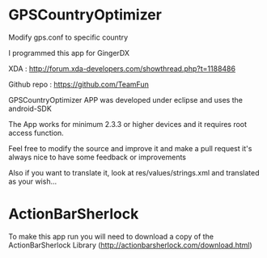 GPSCountryOptimizer
===================

Modify gps.conf to specific country

I programmed this app for GingerDX

XDA : http://forum.xda-developers.com/showthread.php?t=1188486

Github repo : https://github.com/TeamFun

GPSCountryOptimizer APP was developed under eclipse and uses the android-SDK

The App works for minimum 2.3.3 or higher devices and it requires root access function.

Feel free to modify the source and improve it and make a pull request
it's always nice to have some feedback or improvements

Also if you want to translate it, look at res/values/strings.xml and translated as your wish...


ActionBarSherlock
===================
To make this app run you will need to download a copy of the ActionBarSherlock Library (http://actionbarsherlock.com/download.html)
